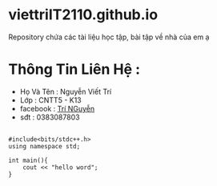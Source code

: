 # viettriIT2110.github.io
 Repository chứa các tài liệu học tập, bài tập về nhà của em ạ
# Thông Tin Liên Hệ :
  - Họ Và Tên : Nguyễn Viết Trí
  - Lớp : CNTT5 - K13
  - facebook : [Trí NGuyễn](https://www.facebook.com/viettriit2110)
  - sđt : 0383087803 
## 
 ```
 #include<bits/stdc++.h>
 using namespace std;
 
 int main(){
     cout << "hello word";
 }
 ```
